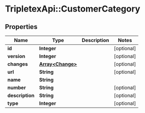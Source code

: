 # TripletexApi::CustomerCategory

## Properties
Name | Type | Description | Notes
------------ | ------------- | ------------- | -------------
**id** | **Integer** |  | [optional] 
**version** | **Integer** |  | [optional] 
**changes** | [**Array&lt;Change&gt;**](Change.md) |  | [optional] 
**url** | **String** |  | [optional] 
**name** | **String** |  | 
**number** | **String** |  | [optional] 
**description** | **String** |  | [optional] 
**type** | **Integer** |  | [optional] 


